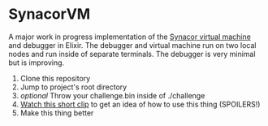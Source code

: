# SynacorVM

A major work in progress implementation of the [Synacor virtual machine](https://challenge.synacor.com/) and debugger in Elixir. The debugger and virtual machine run on two local nodes and run inside of separate terminals. The debugger is very minimal but is improving.

  1. Clone this repository
  2. Jump to project's root directory
  3. *optional* Throw your challenge.bin inside of ./challenge
  4. [Watch this short clip](http://webmshare.com/VNGOP) to get an idea of how to use this thing (SPOILERS!)
  5. Make this thing better